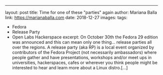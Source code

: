 ---
layout: post
title: Time for one of these "parties" again
author: Mariana Balla
link: https://marianaballa.com
date: 2018-12-27
images: 
tags:
- Fedora
- Release Party
- Open Labs Hackerspace
excerpt:
 On October 30th the Fedora 29 edition was announced and this can mean only one thing… release parties all over the regions. A release party (aka RP) is a local event organized by contributors of the Fedora Project (not necessarily ambassadors) where people gather and have presentations, workshops and/or meet ups in universities, hackerspaces, cafes or wherever you think people might be interested to hear and learn more about a Linux distro.[…]
